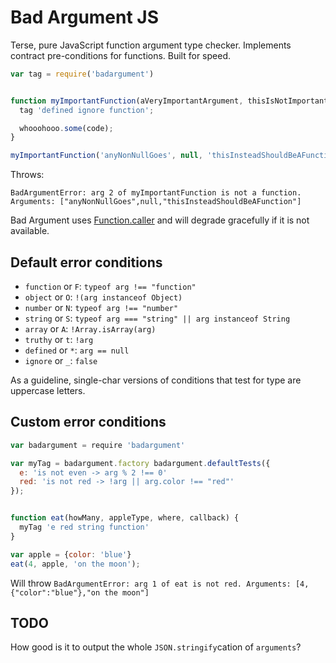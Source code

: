 Bad Argument JS
===============

Terse, pure JavaScript function argument type checker.
Implements contract pre-conditions for functions.
Built for speed.


```javascript
var tag = require('badargument')


function myImportantFunction(aVeryImportantArgument, thisIsNotImportantReally, thisMustBeAFunction) {
  tag 'defined ignore function';

  whooohooo.some(code);
}

myImportantFunction('anyNonNullGoes', null, 'thisInsteadShouldBeAFunction');
```

Throws:
```
BadArgumentError: arg 2 of myImportantFunction is not a function. Arguments: ["anyNonNullGoes",null,"thisInsteadShouldBeAFunction"]
```

Bad Argument uses [Function.caller](https://developer.mozilla.org/en-US/docs/Web/JavaScript/Reference/Global_Objects/Function/caller)
and will degrade gracefully if it is not available.


Default error conditions
------------------------
 * `function` or `F`: `typeof arg !== "function"`
 * `object` or `O`: `!(arg instanceof Object)`
 * `number` or `N`: `typeof arg !== "number"`
 * `string` or `S`: `typeof arg === "string" || arg instanceof String`
 * `array` or `A`: `!Array.isArray(arg)`
 * `truthy` or `t`: `!arg`
 * `defined` or `*`: `arg == null`
 * `ignore` or `_`: `false`

As a guideline, single-char versions of conditions that test for type are uppercase letters.


Custom error conditions
-----------------------
```javascript
var badargument = require 'badargument'

var myTag = badargument.factory badargument.defaultTests({
  e: 'is not even -> arg % 2 !== 0'
  red: 'is not red -> !arg || arg.color !== "red"'
});


function eat(howMany, appleType, where, callback) {
  myTag 'e red string function'
}

var apple = {color: 'blue'}
eat(4, apple, 'on the moon');
```
Will throw `BadArgumentError: arg 1 of eat is not red. Arguments: [4,{"color":"blue"},"on the moon"]`


TODO
----
How good is it to output the whole `JSON.stringify`cation of `arguments`?

